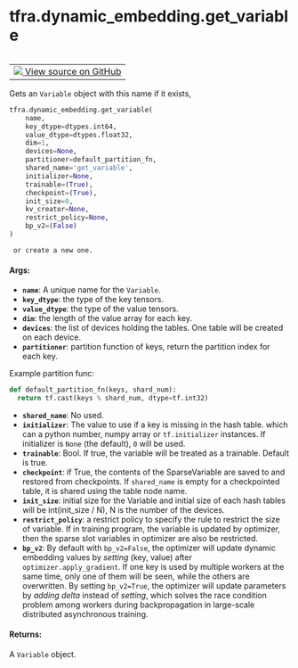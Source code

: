 <div itemscope itemtype="http://developers.google.com/ReferenceObject">
<meta itemprop="name" content="tfra.dynamic_embedding.get_variable" />
<meta itemprop="path" content="Stable" />
</div>

# tfra.dynamic_embedding.get_variable

<!-- Insert buttons and diff -->

<table class="tfo-notebook-buttons tfo-api" align="left">

<td>
  <a target="_blank" href="https://github.com/tensorflow/recommenders-addons/tree/master/tensorflow_recommenders_addons/dynamic_embedding/python/ops/dynamic_embedding_variable.py">
    <img src="https://www.tensorflow.org/images/GitHub-Mark-32px.png" />
    View source on GitHub
  </a>
</td></table>



Gets an `Variable` object with this name if it exists,

``` python
tfra.dynamic_embedding.get_variable(
    name,
    key_dtype=dtypes.int64,
    value_dtype=dtypes.float32,
    dim=1,
    devices=None,
    partitioner=default_partition_fn,
    shared_name='get_variable',
    initializer=None,
    trainable=(True),
    checkpoint=(True),
    init_size=0,
    kv_creator=None,
    restrict_policy=None,
    bp_v2=(False)
)
```



<!-- Placeholder for "Used in" -->
     or create a new one.

#### Args:


* <b>`name`</b>: A unique name for the `Variable`.
* <b>`key_dtype`</b>: the type of the key tensors.
* <b>`value_dtype`</b>: the type of the value tensors.
* <b>`dim`</b>: the length of the value array for each key.
* <b>`devices`</b>: the list of devices holding the tables.
  One table will be created on each device.
* <b>`partitioner`</b>: partition function of keys,
  return the partition index for each key.

Example partition func:
```python
def default_partition_fn(keys, shard_num):
  return tf.cast(keys % shard_num, dtype=tf.int32)
```
* <b>`shared_name`</b>: No used.
* <b>`initializer`</b>: The value to use if a key is missing in the hash table.
  which can a python number, numpy array or `tf.initializer` instances.
  If initializer is `None` (the default), `0` will be used.
* <b>`trainable`</b>: Bool. If true, the variable will be treated as a trainable.
  Default is true.
* <b>`checkpoint`</b>: if True, the contents of the SparseVariable are
  saved to and restored from checkpoints.
  If `shared_name` is empty for a checkpointed table,
  it is shared using the table node name.
* <b>`init_size`</b>: initial size for the Variable and initial size of each hash
  tables will be int(init_size / N), N is the number of the devices.
* <b>`restrict_policy`</b>: a restrict policy to specify the rule to restrict the
  size of variable. If in training program, the variable is updated by
  optimizer, then the sparse slot variables in optimizer are also be
  restricted.
* <b>`bp_v2`</b>: By default with `bp_v2=False`, the optimizer will update
  dynamic embedding values by *setting* (key, value) after
  `optimizer.apply_gradient`. If one key is used by multiple workers
  at the same time, only one of them will be seen, while the others are
  overwritten. By setting `bp_v2=True`, the optimizer will update
  parameters by *adding delta* instead of *setting*, which solves the
  race condition problem among workers during backpropagation in
  large-scale distributed asynchronous training.


#### Returns:

A `Variable` object.
